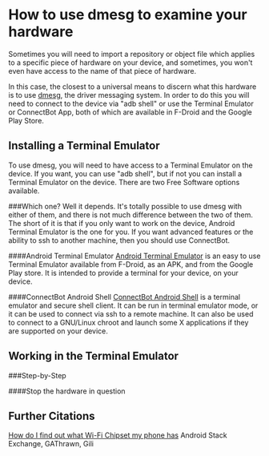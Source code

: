 How to use dmesg to examine your hardware
=========================================
Sometimes you will need to import a repository or object file which applies to a
specific piece of hardware on your device, and sometimes, you won't even have 
access to the name of that piece of hardware. 

In this case, the closest to a universal means to discern what this hardware is
to use [dmesg](https://en.wikipedia.org/wiki/Dmesg), the driver messaging 
system. In order to do this you will need to connect to the device via "adb 
shell" or use the Terminal Emulator or ConnectBot App, both of which are 
available in F-Droid and the Google Play Store.

Installing a Terminal Emulator
------------------------------
To use dmesg, you will need to have access to a Terminal Emulator on the device.
If you want, you can use "adb shell", but if not you can install a Terminal
Emulator on the device. There are two Free Software options available.

###Which one?
Well it depends. It's totally possible to use dmesg with either of them, and
there is not much difference between the two of them. The short of it is that if
you only want to work on the device, Android Terminal Emulator is the one for
you. If you want advanced features or the ability to ssh to another machine,
then you should use ConnectBot.

####Android Terminal Emulator
[Android Terminal Emulator](https://f-droid.org/repository/browse/?fdfilter=terminal&fdid=jackpal.androidterm) is an easy to use Terminal Emulator
available from F-Droid, as an APK, and from the Google Play store. It is
intended to provide a terminal for your device, on your device.

####ConnectBot Android Shell
[ConnectBot Android Shell](https://f-droid.org/repository/browse/?fdid=org.connectbot)
is a terminal emulator and secure shell client. It can be run in terminal
emulator mode, or it can be used to connect via ssh to a remote machine. It can
also be used to connect to a GNU/Linux chroot and launch some X applications if
they are supported on your device.

Working in the Terminal Emulator
--------------------------------


###Step-by-Step

####Stop the hardware in question

####

####

Further Citations
-----------------
[How do I find out what Wi-Fi Chipset my phone has](https://android.stackexchange.com/questions/13548/how-do-i-find-out-what-wifi-chipset-my-phone-has) Android Stack Exchange, GAThrawn, Gili

